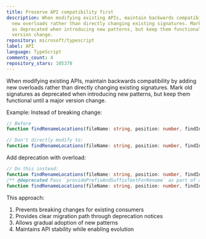 ```yaml
---
title: Preserve API compatibility first
description: When modifying existing APIs, maintain backwards compatibility by adding
  new overloads rather than directly changing existing signatures. Mark old signatures
  as deprecated when introducing new patterns, but keep them functional until a major
  version change.
repository: microsoft/typescript
label: API
language: TypeScript
comments_count: 4
repository_stars: 105378
---
```


When modifying existing APIs, maintain backwards compatibility by adding new overloads rather than directly changing existing signatures. Mark old signatures as deprecated when introducing new patterns, but keep them functional until a major version change.

Example:
Instead of breaking change:
```ts
// Before
function findRenameLocations(fileName: string, position: number, findInStrings: boolean, findInComments: boolean, providePrefixAndSuffixTextForRename?: boolean): RenameLocation[];

// Don't directly modify to:
function findRenameLocations(fileName: string, position: number, findInStrings: boolean, findInComments: boolean, preferences: UserPreferences): RenameLocation[];
```

Add deprecation with overload:
```ts
// Do this instead:
function findRenameLocations(fileName: string, position: number, findInStrings: boolean, findInComments: boolean, preferences: UserPreferences): RenameLocation[];
/** @deprecated Pass `providePrefixAndSuffixTextForRename` as part of a `UserPreferences` object. */
function findRenameLocations(fileName: string, position: number, findInStrings: boolean, findInComments: boolean, providePrefixAndSuffixTextForRename?: boolean): RenameLocation[];
```

This approach:
1. Prevents breaking changes for existing consumers
2. Provides clear migration path through deprecation notices
3. Allows gradual adoption of new patterns
4. Maintains API stability while enabling evolution